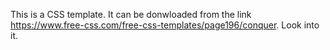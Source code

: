 This is a CSS template. It can be donwloaded from the link https://www.free-css.com/free-css-templates/page196/conquer. Look into it. 

